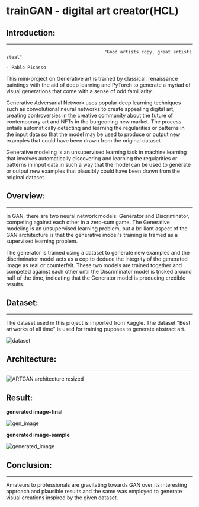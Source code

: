 # trainGAN - digital art creator(HCL)

## Introduction:

---
                                         "Good artists copy, great artists steal"
                                                                                - Pablo Picasso

This mini-project on Generative art is trained by classical, renaissance paintings with the aid of deep learning and PyTorch to generate a myriad of visual generations that come with a sense of odd familiarity.

Generative Adversarial Network uses popular deep learning techniques such as convolutional neural networks to create appealing digital art, creating controversies in the creative community about the future of contemporary art and NFTs in the burgeoning new market.
The process entails automatically detecting and learning the regularities or patterns in the input data so that the model may be used to produce or output new examples that could have been drawn from the original dataset.

Generative modeling is an unsupervised learning task in machine learning that involves automatically discovering and learning the regularities or patterns in input data in such a way that the model can be used to generate or output new examples that plausibly could have been drawn from the original dataset.

## Overview:

---

In GAN, there are two neural network models: Generator and Discriminator, competing against each other in a zero-sum game.
The Generative modeling is an unsupervised learning problem, but a brilliant aspect of the GAN architecture is that the generative model's training is framed as a supervised learning problem.

The generator is trained using a dataset to generate new examples and the discriminator model acts as a cop to deduce the integrity of the generated image as real or counterfeit. These two models are trained together and competed against each other until the Discriminator model is tricked around half of the time, indicating that the Generator model is producing credible results.

## Dataset:

---

The dataset used in this project is imported from Kaggle. The dataset "Best artworks of all time" is used for training puposes to generate abstract art.

![dataset](https://user-images.githubusercontent.com/80472408/168446300-aedec611-298e-47f9-9a48-1f7a187815fc.png)

## Architecture:
---

<p align="middle">
    
![ARTGAN architecture resized](https://user-images.githubusercontent.com/80472408/168446459-4ef64499-f343-4282-864f-4f413661be9c.png)
    
</p>
 
Result:
----

**generated image-final**

![gen_image](https://user-images.githubusercontent.com/80472408/168446240-12e42a8c-eba5-4168-b184-3321fb9acff8.png)


**generated image-sample**

![generated_image](https://user-images.githubusercontent.com/80472408/168446254-8e59c541-4379-418b-8280-a3fdfa842622.png)


## Conclusion:

---

Amateurs to professionals are gravitating towards GAN over its interesting approach and plausible results and the same was employed to generate visual creations inspired by the given dataset.
